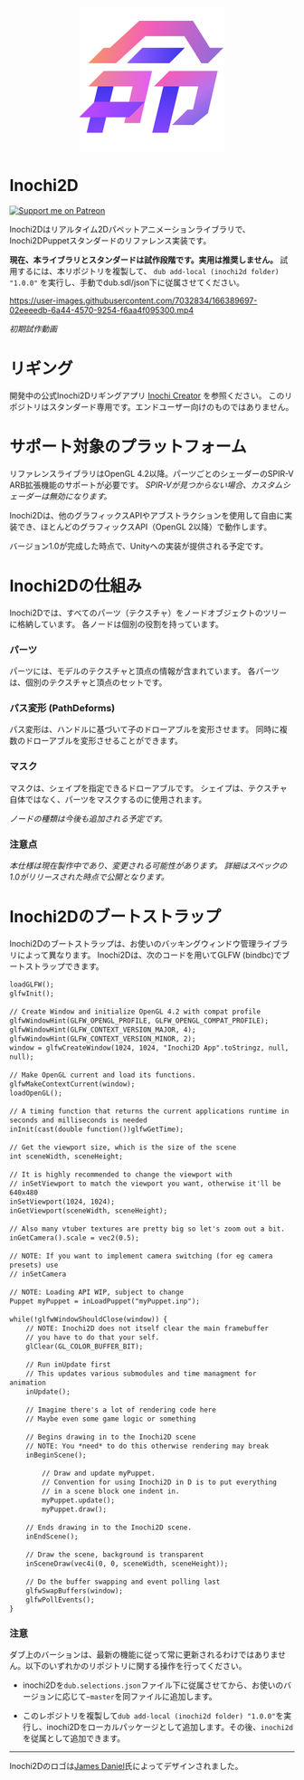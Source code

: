 <p align="center">
  <img width="256" height="256" src="logo.png">
</p>

# Inochi2D
[![Support me on Patreon](https://img.shields.io/endpoint.svg?url=https%3A%2F%2Fshieldsio-patreon.vercel.app%2Fapi%3Fusername%3Dclipsey%26type%3Dpatrons&style=for-the-badge)](https://patreon.com/clipsey)

Inochi2Dはリアルタイム2Dパペットアニメーションライブラリで、Inochi2DPuppetスタンダードのリファレンス実装です。

**現在、本ライブラリとスタンダードは試作段階です。実用は推奨しません。**
試用するには、本リポジトリを複製して、 `dub add-local (inochi2d folder) "1.0.0"` を実行し、手動でdub.sdl/json下に従属させてください。

https://user-images.githubusercontent.com/7032834/166389697-02eeeedb-6a44-4570-9254-f6aa4f095300.mp4

*初期試作動画*



# リギング

開発中の公式Inochi2Dリギングアプリ [Inochi Creator](https://github.com/Inochi2D/inochi-creator) を参照ください。
このリポジトリはスタンダード専用です。エンドユーザー向けのものではありません。



# サポート対象のプラットフォーム

リファレンスライブラリはOpenGL 4.2以降。パーツごとのシェーダーのSPIR-V ARB拡張機能のサポートが必要です。
*SPIR-Vが見つからない場合、カスタムシェーダーは無効になります。*

Inochi2Dは、他のグラフィックスAPIやアブストラクションを使用して自由に実装でき、ほとんどのグラフィックスAPI（OpenGL 2以降）で動作します。

バージョン1.0が完成した時点で、Unityへの実装が提供される予定です。



# Inochi2Dの仕組み

Inochi2Dでは、すべてのパーツ（テクスチャ）をノードオブジェクトのツリーに格納しています。
各ノードは個別の役割を持っています。

### パーツ

パーツには、モデルのテクスチャと頂点の情報が含まれています。
各パーツは、個別のテクスチャと頂点のセットです。

### パス変形 (PathDeforms)

パス変形は、ハンドルに基づいて子のドローアブルを変形させます。
同時に複数のドローアブルを変形させることができます。

### マスク

マスクは、シェイプを指定できるドローアブルです。
シェイプは、テクスチャ自体ではなく、パーツをマスクするのに使用されます。


*ノードの種類は今後も追加される予定です。*

### 注意点

*本仕様は現在製作中であり、変更される可能性があります。*
*詳細はスペックの1.0がリリースされた時点で公開となります。*



# Inochi2Dのブートストラップ

Inochi2Dのブートストラップは、お使いのバッキングウィンドウ管理ライブラリによって異なります。
Inochi2Dは、次のコードを用いてGLFW (bindbc)でブートストラップできます。

```// Loads GLFW
loadGLFW();
glfwInit();

// Create Window and initialize OpenGL 4.2 with compat profile
glfwWindowHint(GLFW_OPENGL_PROFILE, GLFW_OPENGL_COMPAT_PROFILE);
glfwWindowHint(GLFW_CONTEXT_VERSION_MAJOR, 4);
glfwWindowHint(GLFW_CONTEXT_VERSION_MINOR, 2);
window = glfwCreateWindow(1024, 1024, "Inochi2D App".toStringz, null, null);

// Make OpenGL current and load its functions.
glfwMakeContextCurrent(window);
loadOpenGL();

// A timing function that returns the current applications runtime in seconds and milliseconds is needed
inInit(cast(double function())glfwGetTime);

// Get the viewport size, which is the size of the scene
int sceneWidth, sceneHeight;

// It is highly recommended to change the viewport with
// inSetViewport to match the viewport you want, otherwise it'll be 640x480
inSetViewport(1024, 1024);
inGetViewport(sceneWidth, sceneHeight);

// Also many vtuber textures are pretty big so let's zoom out a bit.
inGetCamera().scale = vec2(0.5);

// NOTE: If you want to implement camera switching (for eg camera presets) use
// inSetCamera

// NOTE: Loading API WIP, subject to change
Puppet myPuppet = inLoadPuppet("myPuppet.inp");

while(!glfwWindowShouldClose(window)) {
    // NOTE: Inochi2D does not itself clear the main framebuffer
    // you have to do that your self.
    glClear(GL_COLOR_BUFFER_BIT);

    // Run inUpdate first
    // This updates various submodules and time managment for animation
    inUpdate();

    // Imagine there's a lot of rendering code here
    // Maybe even some game logic or something

    // Begins drawing in to the Inochi2D scene
    // NOTE: You *need* to do this otherwise rendering may break
    inBeginScene();

        // Draw and update myPuppet.
        // Convention for using Inochi2D in D is to put everything
        // in a scene block one indent in.
        myPuppet.update();
        myPuppet.draw();

    // Ends drawing in to the Inochi2D scene.
    inEndScene();

    // Draw the scene, background is transparent
    inSceneDraw(vec4i(0, 0, sceneWidth, sceneHeight));

    // Do the buffer swapping and event polling last
    glfwSwapBuffers(window);
    glfwPollEvents();
}
```

### 注意
ダブ上のバーションは、最新の機能に従って常に更新されるわけではありません。以下のいずれかのリポジトリに関する操作を行ってください。

- inochi2Dを`dub.selections.json`ファイル下に従属させてから、お使いのバージョンに応じて`~master`を同ファイルに追加します。

- このレポジトリを複製して`dub add-local (inochi2d folder) "1.0.0"`を実行し、inochi2Dをローカルパッケージとして追加します。その後、`inochi2d`を従属として追加できます。



-------------------

Inochi2Dのロゴは[James Daniel](https://twitter.com/rakujira)氏によってデザインされました。

